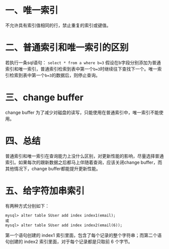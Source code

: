 # 一、唯一索引  
不允许具有索引值相同的行，禁止重复的索引或键值。
# 二、普通索引和唯一索引的区别
若执行一条sql语句：
`select * from a where b=3`
假设在b字段分别添加为普通索引和唯一索引，普通索引检索到表中第一个`b=3`时继续往下查找下一个。唯一索引检索到表中第一个`b=3`的数据后，则停止查询。
# 三、change buffer
change buffer 为了减少对磁盘的读写，只能使用在普通索引中，唯一索引不能使用。
# 四、总结
普通索引和唯一索引在查询能力上没什么区别，对更新性能的影响，尽量选择普通索引。如果每次的跟新数据之后都马上伴随着查询，应该关闭change buffer，而其他情况下，change buffer都能提升更新性能。

# 五、给字符加串索引
有两种方式分别如下：
```
mysql> alter table SUser add index index1(email);
或
mysql> alter table SUser add index index2(email(6));
```
第一个语句创建的 index1 索引里面，包含了每个记录的整个字符串；而第二个语句创建的 index2 索引里面，对于每个记录都是只取前 6 个字节。

